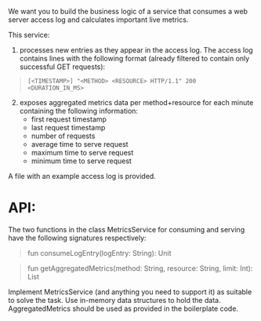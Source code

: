 We want you to build the business logic of a service that consumes a web server access log and calculates important live metrics.

This service:

1. processes new entries as they appear in the access log. The access log contains lines with the following format (already filtered to contain only successful GET requests):
>`[<TIMESTAMP>] "<METHOD> <RESOURCE> HTTP/1.1" 200 <DURATION_IN_MS>`

2. exposes aggregated metrics data per method+resource for each minute containing the following information:
   * first request timestamp
   * last request timestamp
   * number of requests
   * average time to serve request
   * maximum time to serve request
   * minimum time to serve request

A file with an example access log is provided.

# API:
The two functions in the class MetricsService for consuming and serving have the following signatures respectively:
>fun consumeLogEntry(logEntry: String): Unit

>fun getAggregatedMetrics(method: String, resource: String, limit: Int): List<AggregatedMetrics>

Implement MetricsService (and anything you need to support it) as suitable to solve the task. Use in-memory data structures to hold the data. AggregatedMetrics should be used as provided in the boilerplate code.
